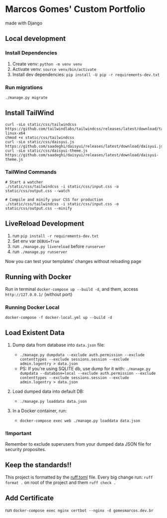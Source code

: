 # Marcos Gomes' Custom Portfolio
made with Django

## Local development
### Install Dependencies
1. Create venv: `python -m venv venv`
2. Activate venv: `source venv/bin/activate`
3. Install dev dependencies: `pip install -U pip -r requirements-dev.txt`

### Run migrations
`./manage.py migrate`

## Install TailWind
```
curl -sLo static/css/tailwindcss https://github.com/tailwindlabs/tailwindcss/releases/latest/download/tailwindcss-linux-x64
chmod +x static/css/tailwindcss
curl -sLo static/css/daisyui.js https://github.com/saadeghi/daisyui/releases/latest/download/daisyui.js
curl -sLo static/css/daisyui-theme.js https://github.com/saadeghi/daisyui/releases/latest/download/daisyui-theme.js
```

### TailWind Commands
```
# Start a watcher
./static/css/tailwindcss -i static/css/input.css -o static/css/output.css --watch

# Compile and minify your CSS for production
./static/css/tailwindcss -i static/css/input.css -o static/css/output.css --minify
```

## LiveReload Development
1. run `pip install -r requirements-dev.txt`
2. Set env var `DEBUG=True`
3. run `./manage.py livereload` before `runserver`
4. run `./manage.py runserver`

Now you can test your templates' changes without reloading page

## Running with Docker
Run in terminal `docker-compose up --build -d`, and them, access `http://127.0.0.1/` (without port)

### Running Docker Local
`docker-compose -f docker-local.yml up --build -d`


## Load Existent Data
1. Dump data from database into `data.json` file:
    - `./manage.py dumpdata --exclude auth.permission --exclude contenttypes --exclude sessions.session --exclude admin.logentry > data.json`  
    - PS: If you're using SQLITE db, use dump for it with:
    `./manage.py dumpdata --database=local --exclude auth.permission --exclude contenttypes --exclude sessions.session --exclude admin.logentry > data.json`
2. Load dumped data into default DB:
    - `./manage.py loaddata data.json`

3. In a Docker container, run:
    - `docker-compose exec web ./manage.py loaddata data.json`

### !Important
Remember to exclude superusers from your dumped data JSON file for security proposites.

## Keep the standards!!
This project is formatted by the [ruff.toml](ruff.toml) file.
Every big change run: `ruff format .` on root of the project and them `ruff check .`

## Add Certificate
run `docker-compose exec nginx certbot --nginx -d gomesmarcos.dev.br`
